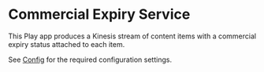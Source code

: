 # Commercial Expiry Service

This Play app produces a Kinesis stream of content items with a commercial expiry status attached to each item.

See [Config](../master/app/commercialexpiry/Config.scala) for the required configuration settings.
